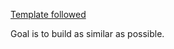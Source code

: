 [Template followed](https://projects.invisionapp.com/share/X575YEGVU#/screens/155416515_Greenfox-Anakins-Cv)

Goal is to build as similar as possible.

